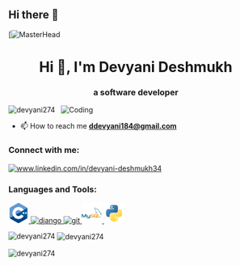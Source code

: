 ## Hi there 👋

[![MasterHead](https://media.licdn.com/dms/image/v2/C4E1BAQH0BFd3XuiBtg/company-background_10000/company-background_10000/0/1585315949230/helloworld_devs_cover?e=2147483647&v=beta&t=IoglGCyF07Cp_eDb2huvTOhsH5VyeXEg43ONQKkMTaQ)




<h1 align="center">Hi 👋, I'm Devyani Deshmukh</h1>
<h3 align="center">a software developer</h3>

<img align="right" alt="Coding" width="400" src="https://img.freepik.com/premium-photo/image-cartoon-programmer-man-sitting-front-computer-smiling_1234686-453.jpg?w=740">
<p align="left"> <img src="https://komarev.com/ghpvc/?username=devyani274&label=Profile%20views&color=0e75b6&style=flat" alt="devyani274" /> </p>



- 📫 How to reach me **ddevyani184@gmail.com**

<h3 align="left">Connect with me:</h3>
<p align="left">
<a href="https://linkedin.com/in/www.linkedin.com/in/devyani-deshmukh34" target="blank"><img align="center" src="https://raw.githubusercontent.com/rahuldkjain/github-profile-readme-generator/master/src/images/icons/Social/linked-in-alt.svg" alt="www.linkedin.com/in/devyani-deshmukh34" height="30" width="40" /></a>
</p>

<h3 align="left">Languages and Tools:</h3>
<p align="left"> <a href="https://www.w3schools.com/cpp/" target="_blank" rel="noreferrer"> <img src="https://raw.githubusercontent.com/devicons/devicon/master/icons/cplusplus/cplusplus-original.svg" alt="cplusplus" width="40" height="40"/> </a> <a href="https://www.djangoproject.com/" target="_blank" rel="noreferrer"> <img src="https://cdn.worldvectorlogo.com/logos/django.svg" alt="django" width="40" height="40"/> </a> <a href="https://git-scm.com/" target="_blank" rel="noreferrer"> <img src="https://www.vectorlogo.zone/logos/git-scm/git-scm-icon.svg" alt="git" width="40" height="40"/> </a> <a href="https://www.mysql.com/" target="_blank" rel="noreferrer"> <img src="https://raw.githubusercontent.com/devicons/devicon/master/icons/mysql/mysql-original-wordmark.svg" alt="mysql" width="40" height="40"/> </a> <a href="https://www.python.org" target="_blank" rel="noreferrer"> <img src="https://raw.githubusercontent.com/devicons/devicon/master/icons/python/python-original.svg" alt="python" width="40" height="40"/> </a> </p>

<p><img align="left" src="https://github-readme-stats.vercel.app/api/top-langs?username=devyani274&show_icons=true&locale=en&layout=compact" alt="devyani274" /></p>

<p>&nbsp;<img align="center" src="https://github-readme-stats.vercel.app/api?username=devyani274&show_icons=true&locale=en" alt="devyani274" /></p>

<p><img align="center" src="https://github-readme-streak-stats.herokuapp.com/?user=devyani274&" alt="devyani274" /></p>
